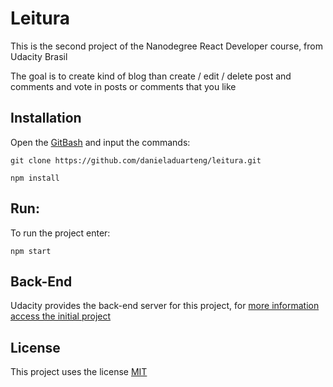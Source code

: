 # Leitura

This is the second project of the Nanodegree React Developer course, from Udacity Brasil

The goal is to create kind of blog than create / edit / delete post and comments and vote 
in posts or comments that you like

## Installation
Open the [GitBash](https://git-scm.com/) and input the commands:

`git clone https://github.com/danieladuarteng/leitura.git`

`npm install`

## Run:

To run the project enter:

`npm start`

## Back-End

Udacity provides the back-end server for this project, for 
[more information access the initial project](https://github.com/udacity/reactnd-project-readable-starter)

## License

This project uses the license [MIT](https://choosealicense.com/licenses/mit/)
